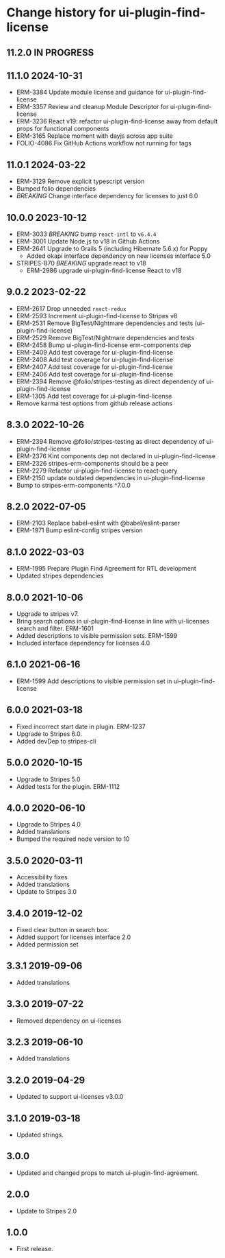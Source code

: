 # Change history for ui-plugin-find-license

## 11.2.0 IN PROGRESS

## 11.1.0 2024-10-31
* ERM-3384 Update module license and guidance for ui-plugin-find-license
* ERM-3357 Review and cleanup Module Descriptor for ui-plugin-find-license
* ERM-3236 React v19: refactor ui-plugin-find-license away from default props for functional components
* ERM-3165 Replace moment with dayjs across app suite
* FOLIO-4086 Fix GitHub Actions workflow not running for tags


## 11.0.1 2024-03-22
* ERM-3129 Remove explicit typescript version
* Bumped folio dependencies
* *BREAKING* Change interface dependency for licenses to just 6.0

## 10.0.0 2023-10-12
* ERM-3033 *BREAKING* bump `react-intl` to `v6.4.4`
* ERM-3001 Update Node.js to v18 in Github Actions
* ERM-2641 Upgrade to Grails 5 (including Hibernate 5.6.x) for Poppy
  * Added okapi interface dependency on new licenses interface 5.0
* STRIPES-870 *BREAKING* upgrade react to v18
  * ERM-2986 upgrade ui-plugin-find-license React to v18

## 9.0.2 2023-02-22
* ERM-2617 Drop unneeded `react-redux`
* ERM-2593 Increment ui-plugin-find-license to Stripes v8
* ERM-2531 Remove BigTest/Nightmare dependencies and tests (ui-plugin-find-license)
* ERM-2529 Remove BigTest/Nightmare dependencies and tests
* ERM-2458 Bump ui-plugin-find-license erm-components dep
* ERM-2409 Add test coverage for ui-plugin-find-license <View>
* ERM-2408 Add test coverage for ui-plugin-find-license <Modal>
* ERM-2407 Add test coverage for ui-plugin-find-license <Filters>
* ERM-2406 Add test coverage for ui-plugin-find-license <Container>
* ERM-2394 Remove @folio/stripes-testing as direct dependency of ui-plugin-find-license
* ERM-1305 Add test coverage for ui-plugin-find-license <LicenseSearch>
* Remove karma test options from github release actions

## 8.3.0 2022-10-26
* ERM-2394 Remove @folio/stripes-testing as direct dependency of ui-plugin-find-license
* ERM-2376 Kint components dep not declared in ui-plugin-find-license
* ERM-2326 stripes-erm-components should be a peer
* ERM-2279 Refactor ui-plugin-find-license to react-query
* ERM-2150 update outdated dependencies in ui-plugin-find-license
* Bump to stripes-erm-components ^7.0.0

## 8.2.0 2022-07-05
* ERM-2103 Replace babel-eslint with @babel/eslint-parser
* ERM-1971 Bump eslint-config stripes version
## 8.1.0 2022-03-03
* ERM-1995 Prepare Plugin Find Agreement for RTL development
* Updated stripes dependencies
## 8.0.0 2021-10-06
* Upgrade to stripes v7.
* Bring search options in ui-plugin-find-license in line with ui-licenses search and filter. ERM-1601
* Added descriptions to visible permission sets. ERM-1599
* Included interface dependency for licenses 4.0

## 6.1.0 2021-06-16
* ERM-1599 Add descriptions to visible permission set in ui-plugin-find-license

## 6.0.0 2021-03-18
* Fixed incorrect start date in plugin. ERM-1237
* Upgrade to Stripes 6.0.
* Added devDep to stripes-cli

## 5.0.0 2020-10-15
* Upgrade to Stripes 5.0
* Added tests for the plugin. ERM-1112

## 4.0.0 2020-06-10
* Upgrade to Stripes 4.0
* Added translations
* Bumped the required node version to 10

## 3.5.0 2020-03-11
* Accessibility fixes
* Added translations
* Update to Stripes 3.0

## 3.4.0 2019-12-02
* Fixed clear button in search box.
* Added support for licenses interface 2.0
* Added permission set

## 3.3.1 2019-09-06
* Added translations

## 3.3.0 2019-07-22
* Removed dependency on ui-licenses

## 3.2.3 2019-06-10
* Added translations

## 3.2.0 2019-04-29
* Updated to support ui-licenses v3.0.0

## 3.1.0 2019-03-18
* Updated strings.

## 3.0.0
* Updated and changed props to match ui-plugin-find-agreement.

## 2.0.0
* Update to Stripes 2.0

## 1.0.0

* First release.
